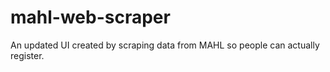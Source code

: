 # mahl-web-scraper
An updated UI created by scraping data from MAHL so people can actually register.
